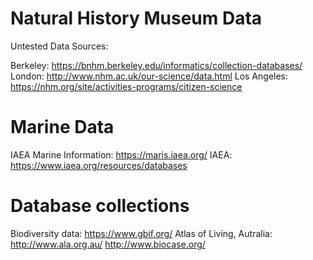# Natural History Museum Data

Untested Data Sources:

Berkeley: https://bnhm.berkeley.edu/informatics/collection-databases/
London: http://www.nhm.ac.uk/our-science/data.html
Los Angeles: https://nhm.org/site/activities-programs/citizen-science



# Marine Data

IAEA Marine Information: https://maris.iaea.org/
IAEA: https://www.iaea.org/resources/databases

# Database collections

Biodiversity data: https://www.gbif.org/
Atlas of Living, Autralia: http://www.ala.org.au/
http://www.biocase.org/
